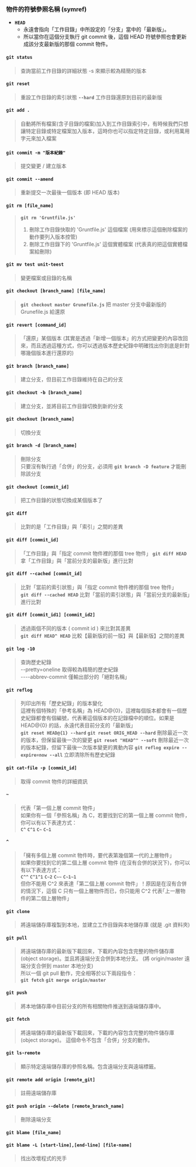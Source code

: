 ### 物件的符號參照名稱 (symref)
* **`HEAD`**
  * 永遠會指向「工作目錄」中所設定的「分支」當中的「最新版」。
  * 所以當你在這個分支執行 git commit 後，這個 HEAD 符號參照也會更新成該分支最新版的那個 commit 物件。


#### **`git status`**
> 查詢當前工作目錄的詳細狀態
> -s 來顯示較為精簡的版本
#### **`git reset`** 
> 重設工作目錄的索引狀態
> **`--hard`** 工作目錄還原到目前的最新版
#### **`git add .`** 
> 自動將所有檔案(含子目錄的檔案)加入到工作目錄索引中，有時候我們只想讓特定目錄或特定檔案加入版本，這時你也可以指定特定目錄，或利用萬用字元來加入檔案
#### **`git commit -m "版本紀錄"`**
> 提交變更 / 建立版本
#### **`git commit --amend`**
> 重新提交一次最後一個版本 (即 HEAD 版本)
#### **`git rm [file_name]`**
> **`git rm 'Gruntfile.js'`**
> 1. 刪除工作目錄快取的 'Gruntfile.js' 這個檔案 (用來標示這個刪除檔案的動作要列入版本控管)
> 2. 刪除工作目錄下的 'Gruntfile.js' 這個實體檔案 (代表真的把這個實體檔案給刪除)
#### **`git mv test unit-teest`**
> 變更檔案或目錄的名稱
#### **`git checkout [branch_name] [file_name]`**
> **`git checkout master Grunefile.js`**
> 把 master 分支中最新版的 Grunefile.js 給還原
#### **`git revert [command_id]`**
> 「還原」某個版本 (其實是透過「新增一個版本」的方式把變更的內容改回來，而且透過這種方式，你可以透過版本歷史紀錄中明確找出你到底是針對哪幾個版本進行還原的)

#### **`git branch [branch_name]`**
> 建立分支，但目前工作目錄維持在自己的分支
#### **`git checkout -b [branch_name]`**
> 建立分支，並將目前工作目錄切換到新的分支
#### **`git checkout [branch_name]`**
> 切換分支
#### **`git branch -d [branch_name]`**
> 刪除分支<br />
> 只要沒有執行過「合併」的分支，必須用 **`git branch -D feature`** 才能刪除該分支
#### **`git checkout [commit_id]`**
> 把工作目錄的狀態切換成某個版本了

#### **`git diff`**
> 比對的是「工作目錄」與「索引」之間的差異
#### **`git diff [commit_id]`**
> 「工作目錄」與「指定 commit 物件裡的那個 tree 物件」
> **`git diff HEAD`**
> 拿「工作目錄」與「當前分支的最新版」進行比對
#### **`git diff --cached [commit_id]`**
> 比對「當前的索引狀態」與「指定 commit 物件裡的那個 tree 物件」<br />
> **`git diff --cached HEAD`**
> 比對「當前的索引狀態」與「當前分支的最新版」進行比對
#### **`git diff [commit_id1] [commit_id2]`**
> 透過兩個不同的版本 ( commit id ) 來比對其差異 <br />
> **`git diff HEAD^ HEAD`**
> 比較【最新版的前一版】與【最新版】之間的差異

#### **`git log -10`**
> 查詢歷史紀錄<br />
> --pretty=oneline 取得較為精簡的歷史紀錄<br />
> ----abbrev-commit 僅輸出部分的「絕對名稱」
#### **`git reflog`**
> 列印出所有「歷史紀錄」的版本變化<br />
> 這裡有個特殊的「參考名稱」為 HEAD@{0}，這裡每個版本都會有一個歷史紀錄都會有個編號，代表著這個版本的在記錄檔中的順位。如果是 HEAD@{0} 的話，永遠代表目前分支的「最新版」<br />
> **`git reset HEAD@{1} --hard`**
> **`git reset ORIG_HEAD --hard`**
> 刪除最近一次的版本，但保留最後一次的變更
> **`git reset "HEAD^" --soft`**
> 刪除最近一次的版本紀錄，但留下最後一次版本變更的異動內容
> **`git reflog expire --expire=now --all`**
> 立即清除所有歷史紀錄
#### **`git cat-file -p [commit_id]`**
> 取得 commit 物件的詳細資訊

#### **`~`**
> 代表「第一個上層 commit 物件」<br />
> 如果你有一個「參照名稱」為 C，若要找到它的第一個上層 commit 物件，你可以有以下表達方式：<br />
> **`C^`**
> **`C^1`**
> **`C~`**
> **`C~1`**
#### **`^`**
> 「擁有多個上層 commit 物件時，要代表第幾個第一代的上層物件」<br />
> 如果你要找到它的第二個上層 commit 物件 (在沒有合併的狀況下)，你可以有以下表達方式：<br />
> **`C^^`**
> **`C^1^1`**
> **`C~2`**
> **`C~~`**
> **`C~1~1`**<br />
> 但你不能用 C^2 來表達「第二個上層 commit 物件」！原因是在沒有合併的情況下，這個 C 只有一個上層物件而已，你只能用 C^2 代表｢上一層物件的第二個上層物件」

#### **`git clone`**
> 將遠端儲存庫複製到本地，並建立工作目錄與本地儲存庫 (就是 .git 資料夾)
#### **`git pull`**
> 將遠端儲存庫的最新版下載回來，下載的內容包含完整的物件儲存庫(object storage)。並且將遠端分支合併到本地分支。 (將 origin/master 遠端分支合併到 master 本地分支)<br />
> 所以一個 git pull 動作，完全相等於以下兩段指令：<br />
> **`git fetch`**
> **`git merge origin/master`**
#### **`git push`**
> 將本地儲存庫中目前分支的所有相關物件推送到遠端儲存庫中。
#### **`git fetch`**
> 將遠端儲存庫的最新版下載回來，下載的內容包含完整的物件儲存庫(object storage)。 這個命令不包含「合併」分支的動作。
#### **`git ls-remote`**
> 顯示特定遠端儲存庫的參照名稱。包含遠端分支與遠端標籤。
#### **`git remote add origin [remote_git]`**
> 註冊遠端儲存庫
#### **`git push origin --delete [remote_branch_name]`**
> 刪除遠端分支
#### **`git blame [file_name]`**
#### **`git blame -L [start-line],[end-line] [file-name]`**
> 找出改壞程式的兇手
